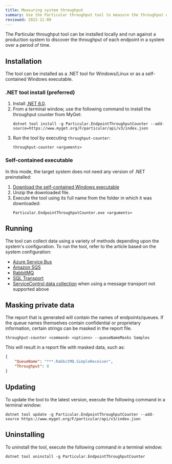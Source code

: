 ```yaml
---
title: Measuring system throughput
summary: Use the Particular throughput tool to measure the throughput of an NServiceBus system.
reviewed: 2022-11-09
---
```


The Particular throughput tool can be installed locally and run against a production system to discover the throughput of each endpoint in a system over a period of time.

## Installation

The tool can be installed as a .NET tool for Windows/Linux or as a self-contained Windows executable.

### .NET tool install (preferred)

1. Install [.NET 6.0](https://dotnet.microsoft.com/en-us/download).
2. From a terminal window, use the following command to install the throughput counter from MyGet:
    ```shell
    dotnet tool install -g Particular.EndpointThroughputCounter --add-source=https://www.myget.org/F/particular/api/v3/index.json
    ```
3. Run the tool by executing `throughput-counter`:
    ```shell
    throughput-counter <arguments>
    ```

### Self-contained executable

In this mode, the target system does not need any version of .NET preinstalled:

1. [Download the self-contained Windows executable](https://s3.amazonaws.com/particular.downloads/EndpointThroughputCounter/Particular.EndpointThroughputCounter.zip)
2. Unzip the downloaded file.
3. Execute the tool using its full name from the folder in which it was downloaded:
    ```shell
    Particular.EndpointThroughputCounter.exe <arguments>
    ```

## Running

The tool can collect data using a variety of methods depending upon the system's configuration. To run the tool, refer to the article based on the system configuration:

* [Azure Service Bus](azure-service-bus.md)
* [Amazon SQS](amazon-sqs.md)
* [RabbitMQ](rabbitmq.md)
* [SQL Transport](sql-transport.md)
* [ServiceControl data collection](service-control.md) when using a message transport not supported above

## Masking private data

The report that is generated will contain the names of endpoints/queues. If the queue names themselves contain confidential or proprietary information, certain strings can be masked in the report file.

```shell
throughput-counter <command> <options> --queueNameMasks Samples
```

This will result in a report file with masked data, such as:

```json
{
    "QueueName": "***.RabbitMQ.SimpleReceiver",
    "Throughput": 0
}
```

## Updating

To update the tool to the latest version, execute the following command in a terminal window:

```shell
dotnet tool update -g Particular.EndpointThroughputCounter --add-source https://www.myget.org/F/particular/api/v3/index.json
```

## Uninstalling

To uninstall the tool, execute the following command in a terminal window:

```shell
dotnet tool uninstall -g Particular.EndpointThroughputCounter
```
